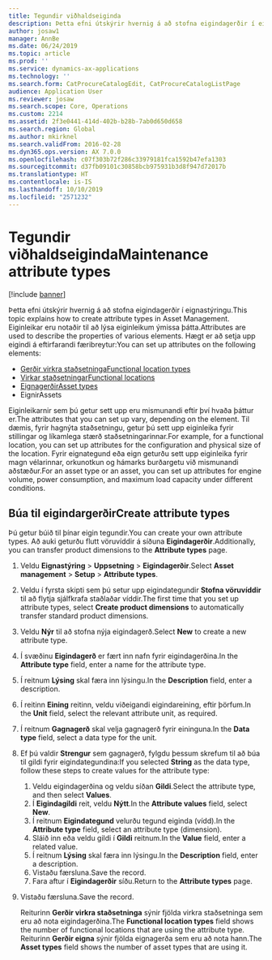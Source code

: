 ```yaml
---
title: Tegundir viðhaldseiginda
description: Þetta efni útskýrir hvernig á að stofna eigindagerðir í eignastýringu.
author: josaw1
manager: AnnBe
ms.date: 06/24/2019
ms.topic: article
ms.prod: ''
ms.service: dynamics-ax-applications
ms.technology: ''
ms.search.form: CatProcureCatalogEdit, CatProcureCatalogListPage
audience: Application User
ms.reviewer: josaw
ms.search.scope: Core, Operations
ms.custom: 2214
ms.assetid: 2f3e0441-414d-402b-b28b-7ab0d650d658
ms.search.region: Global
ms.author: mkirknel
ms.search.validFrom: 2016-02-28
ms.dyn365.ops.version: AX 7.0.0
ms.openlocfilehash: c07f303b72f286c33979181fca1592b47efa1303
ms.sourcegitcommit: d37fb09101c30858bcb975931b3d8f947d72017b
ms.translationtype: HT
ms.contentlocale: is-IS
ms.lasthandoff: 10/10/2019
ms.locfileid: "2571232"
---
```

# <a name="maintenance-attribute-types"></a><span data-ttu-id="37bbf-103">Tegundir viðhaldseiginda</span><span class="sxs-lookup"><span data-stu-id="37bbf-103">Maintenance attribute types</span></span>

[!include [banner](../../includes/banner.md)]

 

<span data-ttu-id="37bbf-104">Þetta efni útskýrir hvernig á að stofna eigindagerðir í eignastýringu.</span><span class="sxs-lookup"><span data-stu-id="37bbf-104">This topic explains how to create attribute types in Asset Management.</span></span> <span data-ttu-id="37bbf-105">Eiginleikar eru notaðir til að lýsa eiginleikum ýmissa þátta.</span><span class="sxs-lookup"><span data-stu-id="37bbf-105">Attributes are used to describe the properties of various elements.</span></span> <span data-ttu-id="37bbf-106">Hægt er að setja upp eigindi á eftirfarandi færibreytur:</span><span class="sxs-lookup"><span data-stu-id="37bbf-106">You can set up attributes on the following elements:</span></span>

- [<span data-ttu-id="37bbf-107">Gerðir virkra staðsetninga</span><span class="sxs-lookup"><span data-stu-id="37bbf-107">Functional location types</span></span>](../setup-for-functional-locations/functional-location-types.md)
- [<span data-ttu-id="37bbf-108">Virkar staðsetningar</span><span class="sxs-lookup"><span data-stu-id="37bbf-108">Functional locations</span></span>](../functional-locations/create-functional-locations.md)
- [<span data-ttu-id="37bbf-109">Eignagerðir</span><span class="sxs-lookup"><span data-stu-id="37bbf-109">Asset types</span></span>](../setup-for-objects/object-types.md)
- <span data-ttu-id="37bbf-110">Eignir</span><span class="sxs-lookup"><span data-stu-id="37bbf-110">Assets</span></span>

<span data-ttu-id="37bbf-111">Eiginleikarnir sem þú getur sett upp eru mismunandi eftir því hvaða þáttur er.</span><span class="sxs-lookup"><span data-stu-id="37bbf-111">The attributes that you can set up vary, depending on the element.</span></span> <span data-ttu-id="37bbf-112">Til dæmis, fyrir hagnýta staðsetningu, getur þú sett upp eiginleika fyrir stillingar og líkamlega stærð staðsetningarinnar.</span><span class="sxs-lookup"><span data-stu-id="37bbf-112">For example, for a functional location, you can set up attributes for the configuration and physical size of the location.</span></span> <span data-ttu-id="37bbf-113">Fyrir eignategund eða eign geturðu sett upp eiginleika fyrir magn vélarinnar, orkunotkun og hámarks burðargetu við mismunandi aðstæður.</span><span class="sxs-lookup"><span data-stu-id="37bbf-113">For an asset type or an asset, you can set up attributes for engine volume, power consumption, and maximum load capacity under different conditions.</span></span>

## <a name="create-attribute-types"></a><span data-ttu-id="37bbf-114">Búa til eigindargerðir</span><span class="sxs-lookup"><span data-stu-id="37bbf-114">Create attribute types</span></span>

<span data-ttu-id="37bbf-115">Þú getur búið til þínar eigin tegundir.</span><span class="sxs-lookup"><span data-stu-id="37bbf-115">You can create your own attribute types.</span></span> <span data-ttu-id="37bbf-116">Að auki geturðu flutt vöruvíddir á síðuna **Eigindagerðir**.</span><span class="sxs-lookup"><span data-stu-id="37bbf-116">Additionally, you can transfer product dimensions to the **Attribute types** page.</span></span>

1. <span data-ttu-id="37bbf-117">Veldu **Eignastýring** \> **Uppsetning** \> **Eigindagerðir**.</span><span class="sxs-lookup"><span data-stu-id="37bbf-117">Select **Asset management** \> **Setup** \> **Attribute types**.</span></span>
2. <span data-ttu-id="37bbf-118">Veldu í fyrsta skipti sem þú setur upp eigindategundir **Stofna vöruvíddir** til að flytja sjálfkrafa staðlaðar víddir.</span><span class="sxs-lookup"><span data-stu-id="37bbf-118">The first time that you set up attribute types, select **Create product dimensions** to automatically transfer standard product dimensions.</span></span>
3. <span data-ttu-id="37bbf-119">Veldu **Nýr** til að stofna nýja eigindagerð.</span><span class="sxs-lookup"><span data-stu-id="37bbf-119">Select **New** to create a new attribute type.</span></span>
4. <span data-ttu-id="37bbf-120">Í svæðinu **Eigindagerð** er fært inn nafn fyrir eigindagerðina.</span><span class="sxs-lookup"><span data-stu-id="37bbf-120">In the **Attribute type** field, enter a name for the attribute type.</span></span>
5. <span data-ttu-id="37bbf-121">Í reitnum **Lýsing** skal færa inn lýsingu.</span><span class="sxs-lookup"><span data-stu-id="37bbf-121">In the **Description** field, enter a description.</span></span>
6. <span data-ttu-id="37bbf-122">Í reitinn **Eining** reitinn, veldu viðeigandi eigindareining, eftir þörfum.</span><span class="sxs-lookup"><span data-stu-id="37bbf-122">In the **Unit** field, select the relevant attribute unit, as required.</span></span>
7. <span data-ttu-id="37bbf-123">Í reitnum **Gagnagerð** skal velja gagnagerð fyrir eininguna.</span><span class="sxs-lookup"><span data-stu-id="37bbf-123">In the **Data type** field, select a data type for the unit.</span></span>
8. <span data-ttu-id="37bbf-124">Ef þú valdir **Strengur** sem gagnagerð, fylgdu þessum skrefum til að búa til gildi fyrir eigindategundina:</span><span class="sxs-lookup"><span data-stu-id="37bbf-124">If you selected **String** as the data type, follow these steps to create values for the attribute type:</span></span>

    1. <span data-ttu-id="37bbf-125">Veldu eigindagerðina og veldu síðan **Gildi**.</span><span class="sxs-lookup"><span data-stu-id="37bbf-125">Select the attribute type, and then select **Values**.</span></span>
    2. <span data-ttu-id="37bbf-126">Í **Eigindagildi** reit, veldu **Nýtt**.</span><span class="sxs-lookup"><span data-stu-id="37bbf-126">In the **Attribute values** field, select **New**.</span></span>
    3. <span data-ttu-id="37bbf-127">Í reitnum **Eigindategund** velurðu tegund eiginda (vídd).</span><span class="sxs-lookup"><span data-stu-id="37bbf-127">In the **Attribute type** field, select an attribute type (dimension).</span></span>
    4. <span data-ttu-id="37bbf-128">Sláið inn eða veldu gildi í **Gildi** reitnum.</span><span class="sxs-lookup"><span data-stu-id="37bbf-128">In the **Value** field, enter a related value.</span></span>
    5. <span data-ttu-id="37bbf-129">Í reitnum **Lýsing** skal færa inn lýsingu.</span><span class="sxs-lookup"><span data-stu-id="37bbf-129">In the **Description** field, enter a description.</span></span>
    6. <span data-ttu-id="37bbf-130">Vistaðu færsluna.</span><span class="sxs-lookup"><span data-stu-id="37bbf-130">Save the record.</span></span>
    7. <span data-ttu-id="37bbf-131">Fara aftur í **Eigindagerðir** síðu.</span><span class="sxs-lookup"><span data-stu-id="37bbf-131">Return to the **Attribute types** page.</span></span>

9. <span data-ttu-id="37bbf-132">Vistaðu færsluna.</span><span class="sxs-lookup"><span data-stu-id="37bbf-132">Save the record.</span></span>

    <span data-ttu-id="37bbf-133">Reiturinn **Gerðir virkra staðsetninga** sýnir fjölda virkra staðsetninga sem eru að nota eigindagerðina.</span><span class="sxs-lookup"><span data-stu-id="37bbf-133">The **Functional location types** field shows the number of functional locations that are using the attribute type.</span></span> <span data-ttu-id="37bbf-134">Reiturinn **Gerðir eigna** sýnir fjölda eignagerða sem eru að nota hann.</span><span class="sxs-lookup"><span data-stu-id="37bbf-134">The **Asset types** field shows the number of asset types that are using it.</span></span>

